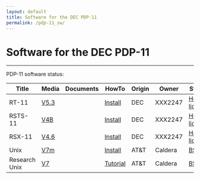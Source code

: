 ```yaml
---
layout: default
title: Software for the DEC PDP-11
permalink: /pdp-11_sw/
---
```


# Software for the DEC PDP-11

---

PDP-11 software status:

| Title         | Media                                                                                                | Documents | HowTo                                                                                                           | Origin | Owner   | Status                                                     |
| ------------- | ---------------------------------------------------------------------------------------------------- | --------- | --------------------------------------------------------------------------------------------------------------- | ------ | ------- | ---------------------------------------------------------- |
| RT-11         | [V5.3](http://simh.trailing-edge.com/kits/rtv53swre.tar.Z)                                           |           | [Install](https://gunkies.org/wiki/Installing_RT-11_5.3_on_SIMH)                                                | DEC    | XXX2247 | [Hobby license](http://../mentec_license)                  |
| RSTS-11       | [V4B](http://iamvirtual.ca/PDP-11/RSTS-11/Install.htm)                                               |           | [Install](http://iamvirtual.ca/PDP-11/RSTS-11/Install.htm)                                                      | DEC    | XXX2247 | [Hobby license](http://../mentec_license)                  |
| RSX-11        | [V4.6](ftp://anonymous:anonymous@trailing-edge.com/rsxdists/rsx11mplus_4_6_bl87_dsk.zip)             |           | [Install](http://retrocmp.com/projects/blinkenbone/index.php?option=com_content&view=category&id=56&Itemid=324) | DEC    | XXX2247 | [Hobby license](http://../mentec_license)                  |
| Unix          | [V7m](http://www.bitsavers.org/bits/DEC/pdp11/floppyimages/rx50/V7M-11-V1.0_6_USR_RX50-QJ083-H3.zip) |           | [Install](https://www.tuhs.org/Archive/Distributions/DEC/Jean_Huens_v7m/simh_notes.txt)                         | AT&T   | Caldera | [BSDish](https://www.tuhs.org/Archive/Caldera-license.pdf) |
| Research Unix | [V7](https://www.tuhs.org/Archive/Distributions/Research/Keith_Bostic_v7/)                           |           | [Tutorial](..\research-unix-7-pdp11-45-v2.0.pdf)                                                                | AT&T   | Caldera | [BSDish](https://www.tuhs.org/Archive/Caldera-license.pdf) |

